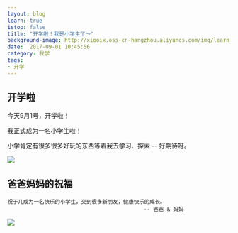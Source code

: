 ```yaml
---
layout: blog
learn: true
istop: false
title: "开学啦！我是小学生了～"
background-image: http://xiooix.oss-cn-hangzhou.aliyuncs.com/img/learn_20170901_pic2.jpg
date:  2017-09-01 10:45:56
category: 我学
tags:
- 开学
---
```


## 开学啦

今天9月1号，开学啦！

我正式成为一名小学生啦！

小学肯定有很多很多好玩的东西等着我去学习、探索 -- 好期待呀。

![](http://xiooix.oss-cn-hangzhou.aliyuncs.com/img/learn_20170901_pic1.jpg)


## 爸爸妈妈的祝福

>
```
祝于儿成为一名快乐的小学生，交到很多新朋友，健康快乐的成长。
 										   -- 爸爸 & 妈妈
```

![](http://xiooix.oss-cn-hangzhou.aliyuncs.com/img/learn_20170901_pic2.jpg)

